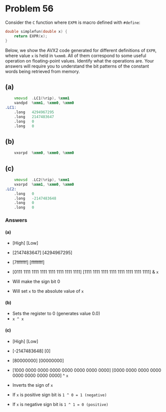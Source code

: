 # Problem 56

Consider the `C` function where `EXPR` is macro defined with `#define`:

```C
double simplefun(double x) {
    return EXPR(x);
}
```

Below, we show the AVX2 code generated for different definitions of `EXPR`,
where value `x` is held in `%xmm0`. All of them correspond to some useful operation on
floating-point values. Identify what the operations are. Your answers will require
you to understand the bit patterns of the constant words being retrieved from
memory.

## (a)

```asm
    vmovsd  .LC1(%rip), %xmm1
    vandpd  %xmm1, %xmm0, %xmm0
.LC1:
    .long   4294967295
    .long   2147483647
    .long   0
    .long   0
```

## (b)

```asm
    vxorpd  %xmm0, %xmm0, %xmm0
```

## (c)

```asm
    vmovsd  .LC2(%rip), %xmm1
    vxorpd  %xmm1, %xmm0, %xmm0
.LC2:
    .long   0
    .long   -2147483648
    .long   0
    .long   0
```

### Answers

#### (a)

- [High] [Low]
- [2147483647] [4294967295]
- [7fffffff] [ffffffff]
- [0111 1111 1111 1111 1111 1111 1111 1111] [1111 1111 1111 1111 1111 1111 1111 1111] & `x`

- Will make the sign bit 0
- Will set `x` to the absolute value of `x`

#### (b)

- Sets the register to 0 (generates value 0.0)
- `x ^ x`

#### (c)

- [High] [Low]
- [-2147483648] [0]
- [80000000] [00000000]
- [1000 0000 0000 0000 0000 0000 0000 0000] [0000 0000 0000 0000 0000 0000 0000 0000] ^ `x`

- Inverts the sign of `x`
- If `x` is positive sign bit is `1 ^ 0 = 1 (negative)`
- If `x` is negative sign bit is `1 ^ 1 = 0 (positive)`
